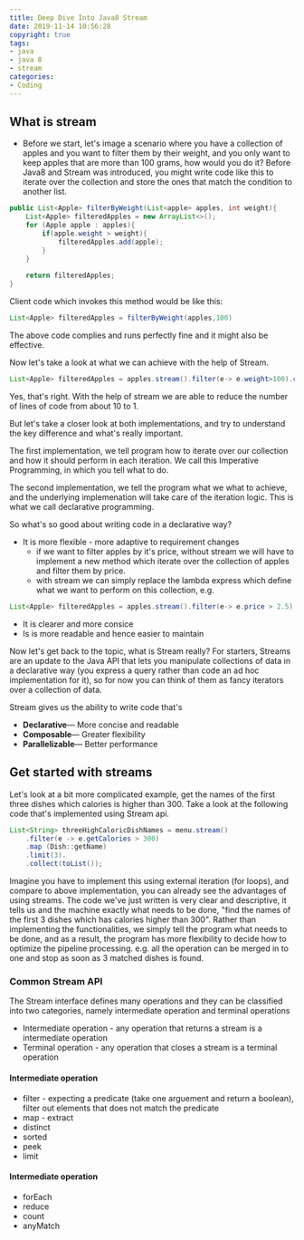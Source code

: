 ```yaml
---
title: Deep Dive Into Java8 Stream
date: 2019-11-14 10:56:28
copyright: true
tags:
- java
- java 8
- stream
categories:
- Coding
---
```

## What is stream
* Before we start, let's image a scenario where you have a collection of apples and you want to filter them by their weight, and you only want to keep apples that are more than 100 grams, how would you do it? Before Java8 and Stream was introduced, you might write code like this to iterate over the collection and store the ones that match the condition to another list.

``` java
public List<Apple> filterByWeight(List<apple> apples, int weight){
    List<Apple> filteredApples = new ArrayList<>();
    for (Apple apple : apples){
        if(apple.weight > weight){
            filteredApples.add(apple);
        }
    }
    
    return filteredApples;
}
```

<!--more-->

Client code which invokes this method would be like this:

```java
List<Apple> filteredApples = filterByWeight(apples,100)
```
The above code complies and runs perfectly fine and it might also be effective. 

Now let's take a look at what we can achieve with the help of Stream.

```Java
List<Apple> filteredApples = apples.stream().filter(e-> e.weight>100).collect(toList());
```
Yes, that's right. With the help of stream we are able to reduce the number of lines of code from about 10 to 1.

But let's take a closer look at both implementations, and try to understand the key difference and what's really important.

The first implementation, we tell program how to iterate over our collection and how it should perform in each iteration. We call this Imperative Programming, in which you tell what to do.

The second implementation, we tell the program what we what to achieve, and the underlying implemenation will take care of the iteration logic. This is what we call declarative programming.

So what's so good about writing code in a declarative way? 

* It is more flexible - more adaptive to requirement changes
    - if we want to filter apples by it's price, without stream we will have to implement a new method which iterate over the collection of apples and filter them by price. 
    - with stream we can simply replace the lambda express which define what we want to perform on this collection, e.g.
```Java 
List<Apple> filteredApples = apples.stream().filter(e-> e.price > 2.5).collect(toList());
```
* It is clearer and more consice 
* Is is more readable and hence easier to maintain

Now let's get back to the topic, what is Stream really? For starters, Streams are an update to the Java API that lets you manipulate collections of data in a declarative way (you express a query rather than code an ad hoc implementation for it), so for now you can think of them as fancy iterators over a collection of data.

Stream gives us the ability to write code that's

- **Declarative**— More concise and readable
- **Composable**— Greater flexibility
- **Parallelizable**— Better performance


## Get started with streams

Let's look at a bit more complicated example, get the names of the first three dishes which calories is higher than 300. Take a look at the following code that's implemented using Stream api.

```java
List<String> threeHighCaloricDishNames = menu.stream()
	.filter(e -> e.getCalories > 300)
	.map (Dish::getName)
	.limit(3).
	.collect(toList());
```

Imagine you have to implement this using external iteration (for loops), and compare to above implementation, you can already see the advantages of using streams. The code we've just written is very clear and descriptive, it tells us and the machine exactly what needs to be done, "find the names of the first 3 dishes which has calories higher than 300". Rather than implementing the functionalities, we simply tell the program what needs to be done, and as a result, the program has more flexibility to decide how to optimize the pipeline processing. e.g. all the operation can be merged in to one and stop as soon as 3 matched dishes is found.

### Common Stream API
The Stream interface defines many operations and they can be classified into two categories, namely intermediate operation and terminal operations

- Intermediate operation - any operation that returns a stream is a intermediate operation
- Terminal operation - any operation that closes a stream is a terminal operation


#### Intermediate operation

- filter - expecting a predicate (take one arguement and return a boolean), filter out elements that does not match the predicate
- map - extract 
- distinct
- sorted
- peek
- limit

#### Intermediate operation

- forEach
- reduce
- count
- anyMatch


